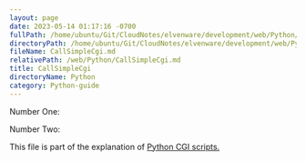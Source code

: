 ```yaml
---
layout: page
date: 2023-05-14 01:17:16 -0700
fullPath: /home/ubuntu/Git/CloudNotes/elvenware/development/web/Python/CallSimpleCgi.md
directoryPath: /home/ubuntu/Git/CloudNotes/elvenware/development/web/Python
fileName: CallSimpleCgi.md
relativePath: /web/Python/CallSimpleCgi.md
title: CallSimpleCgi
directoryName: Python
category: Python-guide
---
```


Number One:

Number Two:

This file is part of the explanation of [Python CGI
scripts.](PythonScripts.html#moreCgi)
